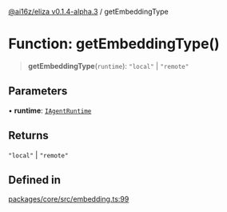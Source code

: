 [@ai16z/eliza v0.1.4-alpha.3](../index.md) / getEmbeddingType

# Function: getEmbeddingType()

> **getEmbeddingType**(`runtime`): `"local"` \| `"remote"`

## Parameters

• **runtime**: [`IAgentRuntime`](../interfaces/IAgentRuntime.md)

## Returns

`"local"` \| `"remote"`

## Defined in

[packages/core/src/embedding.ts:99](https://github.com/christroutner/eliza/blob/main/packages/core/src/embedding.ts#L99)
